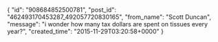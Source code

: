  {
   "id": "908684852500781",
   "post_id": "462493170453287_492057720830165",
   "from_name": "Scott Duncan",
   "message": "i wonder how many tax dollars are spent on tissues every year?",
   "created_time": "2015-11-29T03:20:58+0000"
 }

